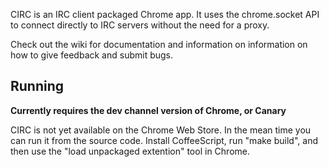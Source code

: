 CIRC is an IRC client packaged Chrome app. It uses the chrome.socket API to connect directly to IRC servers without the need for a proxy.

Check out the wiki for documentation and information on information on how to give feedback and submit bugs.

## Running

**Currently requires the dev channel version of Chrome, or Canary**

CIRC is not yet available on the Chrome Web Store. In the mean time you can run it from the source code. Install CoffeeScript, run "make build", and then use the "load unpackaged extention" tool in Chrome.
